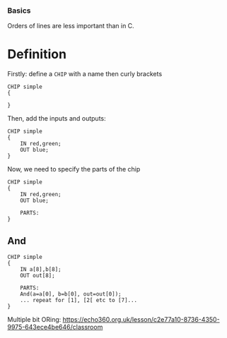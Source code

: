 ### Basics
Orders of lines are less important than in C.


# Definition
Firstly: define a `CHIP` with a name then curly brackets
```hsl
CHIP simple
{

}
```

Then, add the inputs and outputs:
```hsl
CHIP simple
{
	IN red,green;
	OUT blue;
}
```

Now, we need to specify the parts of the chip

```hsl
CHIP simple
{
	IN red,green;
	OUT blue;

	PARTS:
}
```


## And

```hsl
CHIP simple
{
	IN a[8],b[8];
	OUT out[8];

	PARTS:
	And(a=a[0], b=b[0], out=out[0]);
	... repeat for [1], [2[ etc to [7]...
}
```




 Multiple bit ORing:
 https://echo360.org.uk/lesson/c2e77a10-8736-4350-9975-643ece4be646/classroom
